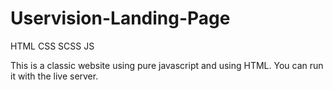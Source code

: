 # Uservision-Landing-Page
HTML CSS SCSS JS

This is a classic website using pure javascript and using HTML. You can run it with the live server.
